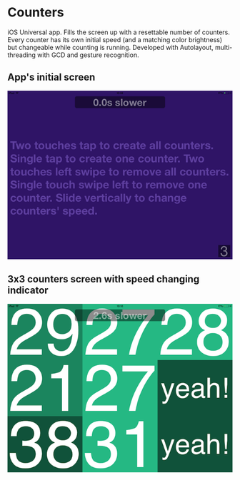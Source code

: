 # Counters
iOS Universal app. Fills the screen up with a resettable number of counters. Every counter has its own initial speed (and a matching color brightness) but changeable while counting is running. Developed with Autolayout, multi-threading with GCD and gesture recognition.

## App's initial screen
![intial_screen](https://github.com/pd3v/Counters/blob/master/Screenshots/Initial%20screen.PNG)
## 3x3 counters screen with speed changing indicator
![3x3_counters_screen_with_speed_changing_ indicator](https://github.com/pd3v/Counters/blob/master/Screenshots/counters%20running.PNG)
